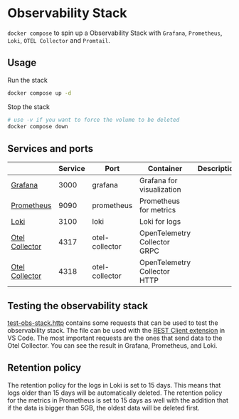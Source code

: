 # Observability Stack

`docker compose` to spin up a Observability Stack
with `Grafana`, `Prometheus`, `Loki`, `OTEL Collector` and `Promtail`.

## Usage

Run the stack

```bash
docker compose up -d
```

Stop the stack

```bash
# use -v if you want to force the volume to be deleted
docker compose down
```

## Services and ports

|                                         | Service | Port           | Container                    | Description |
| --------------------------------------- | ------- | -------------- | ---------------------------- | ----------- |
| [Grafana](http://localhost:3000)        | 3000    | grafana        | Grafana for visualization    |
| [Prometheus](http://localhost:9090)     | 9090    | prometheus     | Prometheus for metrics       |
| [Loki](http://localhost:3100)           | 3100    | loki           | Loki for logs                |
| [Otel Collector](http://localhost:4317) | 4317    | otel-collector | OpenTelemetry Collector GRPC |
| [Otel Collector](http://localhost:4318) | 4318    | otel-collector | OpenTelemetry Collector HTTP |

## Testing the observability stack

[test-obs-stack.http](../Infrastructure/open-telemetry/grafana-local/test-obs-stack.http) contains some requests that can be used to test the observability stack.
The file can be used with the [REST Client extension](https://marketplace.visualstudio.com/items?itemName=humao.rest-client) in VS Code.
The most important requests are the ones that send data to the Otel Collector.
You can see the result in Grafana, Prometheus, and Loki.

## Retention policy

The retention policy for the logs in Loki is set to 15 days.
This means that logs older than 15 days will be automatically deleted.
The retention policy for the metrics in Prometheus is set to 15 days as well
with the addition that if the data is bigger than 5GB, the oldest data will be deleted first.
